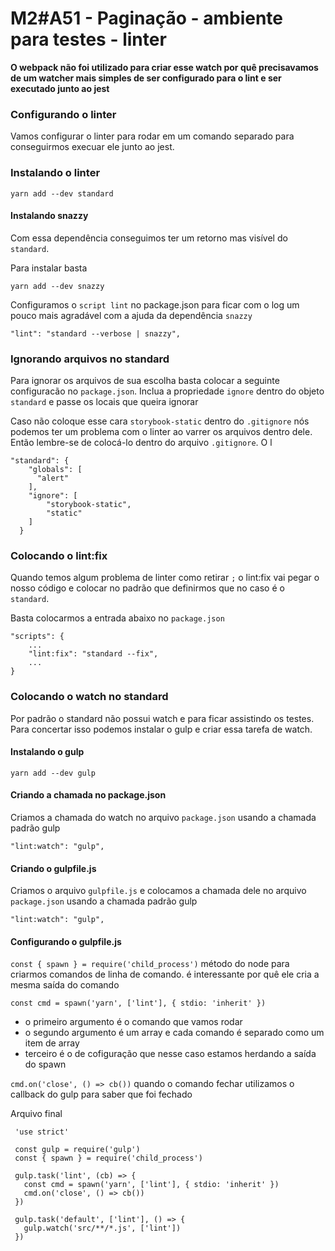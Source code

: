 # M2#A51 - Paginação - ambiente para testes - linter

**O webpack não foi utilizado para criar esse watch por quê precisavamos de um watcher mais simples de ser configurado para o lint e ser executado junto ao jest**

### Configurando o linter
Vamos configurar o linter para rodar em um comando separado para conseguirmos execuar ele junto ao jest.

### Instalando o linter
```
yarn add --dev standard
```

#### Instalando snazzy
Com essa dependência conseguimos ter um retorno mas visível do `standard`.

Para instalar basta
```
yarn add --dev snazzy
```

Configuramos o  `script lint` no package.json para ficar com o log um pouco mais agradável com a ajuda da dependência `snazzy`

```
"lint": "standard --verbose | snazzy",
```

### Ignorando arquivos no standard
Para ignorar os arquivos de sua escolha basta colocar a seguinte configuracão no `package.json`. Inclua a propriedade `ignore` dentro do objeto `standard` e passe os locais que queira ignorar

Caso não coloque esse cara `storybook-static` dentro do `.gitignore` nós podemos ter um problema com o linter ao varrer os arquivos dentro dele. Então lembre-se de colocá-lo dentro do arquivo `.gitignore`. O l

```
"standard": {
    "globals": [
      "alert"
    ],
    "ignore": [
        "storybook-static",
        "static"
    ]
  }
```
### Colocando o lint:fix
Quando temos algum problema de linter como retirar `;` o lint:fix vai pegar o nosso código e colocar no padrão que definirmos que no caso é o `standard`.

Basta colocarmos a entrada abaixo no `package.json`

```
"scripts": {
	...
	"lint:fix": "standard --fix",
	...
}
```

### Colocando o watch no standard
Por padrão o standard não possui watch e para ficar assistindo os testes. Para concertar isso podemos instalar o gulp e criar essa tarefa de watch.

#### Instalando o gulp

```
yarn add --dev gulp
```

#### Criando a chamada no package.json
Criamos a chamada do watch no arquivo `package.json` usando a chamada padrão gulp

```
"lint:watch": "gulp",
```

#### Criando o gulpfile.js
Criamos o arquivo `gulpfile.js` e colocamos a chamada dele no arquivo `package.json` usando a chamada padrão gulp

```
"lint:watch": "gulp",
```

#### Configurando o gulpfile.js

`const { spawn } = require('child_process')`
método do node para criarmos comandos de linha de comando. é interessante por quê ele cria a mesma saída do comando

`const cmd = spawn('yarn', ['lint'], { stdio: 'inherit' })`
- o primeiro argumento é o comando que vamos rodar
- o segundo argumento é um array e cada comando é separado como um item de array
- terceiro é o de cofiguração que nesse caso estamos herdando a saída do spawn

`cmd.on('close', () => cb())`
quando o comando fechar utilizamos o callback do gulp para saber que foi fechado

Arquivo final
```
 'use strict'

 const gulp = require('gulp')
 const { spawn } = require('child_process')

 gulp.task('lint', (cb) => {
   const cmd = spawn('yarn', ['lint'], { stdio: 'inherit' })
   cmd.on('close', () => cb())
 })

 gulp.task('default', ['lint'], () => {
   gulp.watch('src/**/*.js', ['lint'])
 })
 ```
